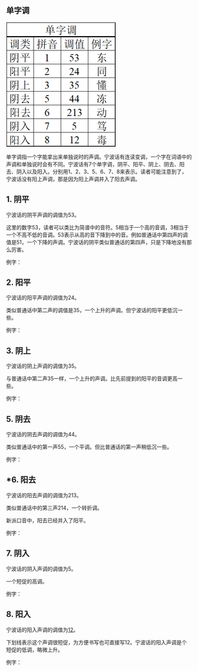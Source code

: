 ## 单字调

![单字调](单字调.png)

单字调指一个字能拿出来单独说时的声调。宁波话有连读变调，一个字在词语中的声调和单独说时会有不同。宁波话有7个单字调，阴平、阳平、阴上、阴去、阳去、阴入以及阳入。分别用1、2、3、5、6、7、8来表示。读者可能注意到了，宁波话没有阳上声调，那是因为阳上声调并入了阳去声调。

## 1. 阴平

宁波话的阴平声调的调值为53。

这里的数字53，读者可以类比为简谱中的音符。5相当于一个高的音调，3相当于一个不高不低的音调。53表示从高的音下降到中的音。例如普通话中第四声的调值是51，一个下降的声调。宁波话的阴平类似普通话的第四声，只是下降地没有那么厉害。

例字：



## 2. 阳平

宁波话的阳平声调的调值为24。

类似普通话中第二声的调值是35，一个上升的声调。但宁波话的阳平更低沉一些。

例字：



## 3. 阴上

宁波话的阴上声调的调值为35。

与普通话中第二声35一样，一个上升的声调。比先前提到的阳平的音调更高一些。

例字：



## 5. 阴去

宁波话的阴去声调的调值为44。

类似普通话中的第一声55，一个平调。但比普通话的第一声稍低沉一些。

例字：



## \*6. 阳去

宁波话的阳去声调的调值为213。

类似普通话中的第三声214，一个转折调。

新派口音中，阳去已经并入了阳平。

例字：



## 7. 阴入

宁波话的阴入声调的调值为5。

一个短促的高调。

例字：



## 8. 阳入

宁波话的阳入声调的调值为<u>12</u>。

下划线表示这个声调很短促，为方便书写也可直接写12。宁波话的阳入声调是个短促的低调，略微上升。

例字：

